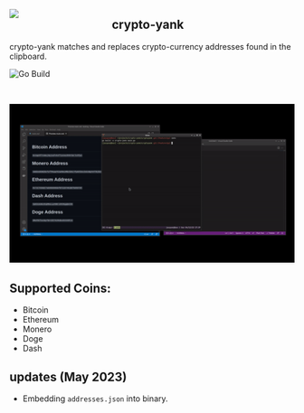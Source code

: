 <img src=".github/logo.png" width="181" align="left"></img>

## crypto-yank

crypto-yank matches and replaces crypto-currency addresses found in the clipboard.

![Go Build](https://github.com/jacques-andre/crypto-yank/actions/workflows/main.yml/badge.svg)

<br>

<img src=".github/demo.gif"></img>

## Supported Coins:

- Bitcoin
- Ethereum
- Monero
- Doge
- Dash

## updates (May 2023)

- Embedding `addresses.json` into binary. 
